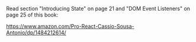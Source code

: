 Read section "Introducing State" on page 21 and "DOM Event Listeners" on page 25 of this book:

https://www.amazon.com/Pro-React-Cassio-Sousa-Antonio/dp/1484212614/